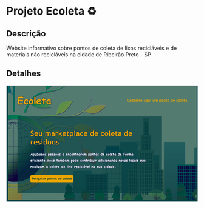 # Projeto Ecoleta :recycle:

## Descrição
Website informativo sobre pontos de coleta de lixos recicláveis e de materiais não recicláveis na cidade de Ribeirão Preto - SP


## Detalhes
![Imagem da página](https://github.com/deborapolesel/Projeto-Ecoleta/blob/master/detalhes.png)
